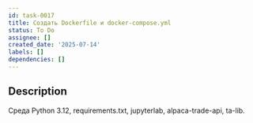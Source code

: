 ```yaml
---
id: task-0017
title: Создать Dockerfile и docker-compose.yml
status: To Do
assignee: []
created_date: '2025-07-14'
labels: []
dependencies: []
---
```


## Description

Среда Python 3.12, requirements.txt, jupyterlab, alpaca-trade-api, ta-lib.
